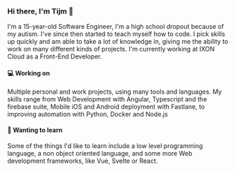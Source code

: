 ### Hi there, I'm Tijm 👋

I'm a 15-year-old Software Engineer, I'm a high school dropout because of my autism. I've since then started to teach myself how to code. I pick skills up quickly and am able to take a lot of knowledge in, giving me the ability to work on many different kinds of projects. I'm currently working at IXON Cloud as a Front-End Developer.

#### 💻 Working on
Multiple personal and work projects, using many tools and languages.
My skills range from Web Development with Angular, Typescript and the firebase suite, Mobile iOS and Android deployment with Fastlane, to improving automation with Python, Docker and Node.js

#### 🧠 Wanting to learn
Some of the things I'd like to learn include a low level programming language, a non object oriented language, and some more Web development frameworks, like Vue, Svelte or React.
